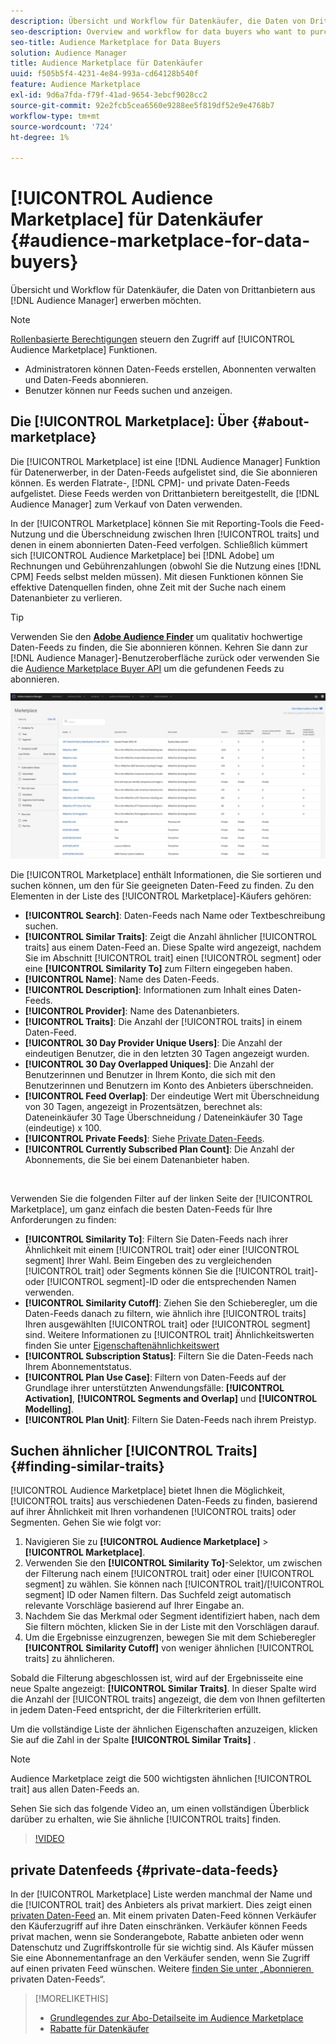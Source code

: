 ```yaml
---
description: Übersicht und Workflow für Datenkäufer, die Daten von Drittanbietern über Audience Manager erwerben möchten
seo-description: Overview and workflow for data buyers who want to purchase third-party data from within Audience Manager
seo-title: Audience Marketplace for Data Buyers
solution: Audience Manager
title: Audience Marketplace für Datenkäufer
uuid: f505b5f4-4231-4e84-993a-cd64128b540f
feature: Audience Marketplace
exl-id: 9d6a7fda-f79f-41ad-9654-3ebcf9028cc2
source-git-commit: 92e2fcb5cea6560e9288ee5f819df52e9e4768b7
workflow-type: tm+mt
source-wordcount: '724'
ht-degree: 1%

---
```


# [!UICONTROL Audience Marketplace] für Datenkäufer {#audience-marketplace-for-data-buyers}

Übersicht und Workflow für Datenkäufer, die Daten von Drittanbietern aus [!DNL Audience Manager] erwerben möchten.

>[!NOTE]
>[Rollenbasierte Berechtigungen](../../../reporting/reports-dashboard.md) steuern den Zugriff auf [!UICONTROL Audience Marketplace] Funktionen.
>
>* Administratoren können Daten-Feeds erstellen, Abonnenten verwalten und Daten-Feeds abonnieren.
>* Benutzer können nur Feeds suchen und anzeigen.

## Die [!UICONTROL Marketplace]: Über {#about-marketplace}

Die [!UICONTROL Marketplace] ist eine [!DNL Audience Manager] Funktion für Datenerwerber, in der Daten-Feeds aufgelistet sind, die Sie abonnieren können. Es werden Flatrate-, [!DNL CPM]- und private Daten-Feeds aufgelistet. Diese Feeds werden von Drittanbietern bereitgestellt, die [!DNL Audience Manager] zum Verkauf von Daten verwenden.

In der [!UICONTROL Marketplace] können Sie mit Reporting-Tools die Feed-Nutzung und die Überschneidung zwischen Ihren [!UICONTROL traits] und denen in einem abonnierten Daten-Feed verfolgen. Schließlich kümmert sich [!UICONTROL Audience Marketplace] bei [!DNL Adobe] um Rechnungen und Gebührenzahlungen (obwohl Sie die Nutzung eines [!DNL CPM] Feeds selbst melden müssen). Mit diesen Funktionen können Sie effektive Datenquellen finden, ohne Zeit mit der Suche nach einem Datenanbieter zu verlieren.

>[!TIP]
>
>Verwenden Sie den **[Adobe Audience Finder](https://www.adobe-audience-finder.com/)** um qualitativ hochwertige Daten-Feeds zu finden, die Sie abonnieren können. Kehren Sie dann zur [!DNL Audience Manager]-Benutzeroberfläche zurück oder verwenden Sie die [Audience Marketplace Buyer API](https://bank.demdex.com/portal/swagger/index.html#/Audience_Marketplace_Buyer_API) um die gefundenen Feeds zu abonnieren.

![Einkäufer-Marktplatz-Übersicht](assets/buyer-marketplace-overview.png)

Die [!UICONTROL Marketplace] enthält Informationen, die Sie sortieren und suchen können, um den für Sie geeigneten Daten-Feed zu finden. Zu den Elementen in der Liste des [!UICONTROL Marketplace]-Käufers gehören:

* **[!UICONTROL Search]**: Daten-Feeds nach Name oder Textbeschreibung suchen.
* **[!UICONTROL Similar Traits]**: Zeigt die Anzahl ähnlicher [!UICONTROL traits] aus einem Daten-Feed an. Diese Spalte wird angezeigt, nachdem Sie im Abschnitt [!UICONTROL trait] einen [!UICONTROL segment] oder eine **[!UICONTROL Similarity To]** zum Filtern eingegeben haben.
* **[!UICONTROL Name]**: Name des Daten-Feeds.
* **[!UICONTROL Description]**: Informationen zum Inhalt eines Daten-Feeds.
* **[!UICONTROL Provider]**: Name des Datenanbieters.
* **[!UICONTROL Traits]**: Die Anzahl der [!UICONTROL traits] in einem Daten-Feed.
* **[!UICONTROL 30 Day Provider Unique Users]**: Die Anzahl der eindeutigen Benutzer, die in den letzten 30 Tagen angezeigt wurden.
* **[!UICONTROL 30 Day Overlapped Uniques]**: Die Anzahl der Benutzerinnen und Benutzer in Ihrem Konto, die sich mit den Benutzerinnen und Benutzern im Konto des Anbieters überschneiden.
* **[!UICONTROL Feed Overlap]**: Der eindeutige Wert mit Überschneidung von 30 Tagen, angezeigt in Prozentsätzen, berechnet als: Dateneinkäufer 30 Tage Überschneidung / Dateneinkäufer 30 Tage (eindeutige) x 100.
* **[!UICONTROL Private Feeds]**: Siehe [Private Daten-Feeds](../../../features/audience-marketplace/marketplace-private-feeds.md).
* **[!UICONTROL Currently Subscribed Plan Count]**: Die Anzahl der Abonnements, die Sie bei einem Datenanbieter haben.

 

Verwenden Sie die folgenden Filter auf der linken Seite der [!UICONTROL Marketplace], um ganz einfach die besten Daten-Feeds für Ihre Anforderungen zu finden:

* **[!UICONTROL Similarity To]**: Filtern Sie Daten-Feeds nach ihrer Ähnlichkeit mit einem [!UICONTROL trait] oder einer [!UICONTROL segment] Ihrer Wahl. Beim Eingeben des zu vergleichenden [!UICONTROL trait] oder Segments können Sie die [!UICONTROL trait]- oder [!UICONTROL segment]-ID oder die entsprechenden Namen verwenden.
* **[!UICONTROL Similarity Cutoff]**: Ziehen Sie den Schieberegler, um die Daten-Feeds danach zu filtern, wie ähnlich ihre [!UICONTROL traits] Ihren ausgewählten [!UICONTROL trait] oder [!UICONTROL segment] sind. Weitere Informationen zu [!UICONTROL trait] Ähnlichkeitswerten finden Sie unter [Eigenschaftenähnlichkeitswert](../../segments/trait-recommendations.md#trait-similarity-score)
* **[!UICONTROL Subscription Status]**: Filtern Sie die Daten-Feeds nach Ihrem Abonnementstatus.
* **[!UICONTROL Plan Use Case]**: Filtern von Daten-Feeds auf der Grundlage ihrer unterstützten Anwendungsfälle: **[!UICONTROL Activation]**, **[!UICONTROL Segments and Overlap]** und **[!UICONTROL Modelling]**.
* **[!UICONTROL Plan Unit]**: Filtern Sie Daten-Feeds nach ihrem Preistyp.

## Suchen ähnlicher [!UICONTROL Traits] {#finding-similar-traits}

[!UICONTROL Audience Marketplace] bietet Ihnen die Möglichkeit, [!UICONTROL traits] aus verschiedenen Daten-Feeds zu finden, basierend auf ihrer Ähnlichkeit mit Ihren vorhandenen [!UICONTROL traits] oder Segmenten. Gehen Sie wie folgt vor:

1. Navigieren Sie zu **[!UICONTROL Audience Marketplace]** > **[!UICONTROL Marketplace]**.
2. Verwenden Sie den **[!UICONTROL Similarity To]**-Selektor, um zwischen der Filterung nach einem [!UICONTROL trait] oder einer [!UICONTROL segment] zu wählen. Sie können nach [!UICONTROL trait]/[!UICONTROL segment] ID oder Namen filtern. Das Suchfeld zeigt automatisch relevante Vorschläge basierend auf Ihrer Eingabe an.
3. Nachdem Sie das Merkmal oder Segment identifiziert haben, nach dem Sie filtern möchten, klicken Sie in der Liste mit den Vorschlägen darauf.
4. Um die Ergebnisse einzugrenzen, bewegen Sie mit dem Schieberegler **[!UICONTROL Similarity Cutoff]** von weniger ähnlichen [!UICONTROL traits] zu ähnlicheren.

Sobald die Filterung abgeschlossen ist, wird auf der Ergebnisseite eine neue Spalte angezeigt: **[!UICONTROL Similar Traits]**. In dieser Spalte wird die Anzahl der [!UICONTROL traits] angezeigt, die dem von Ihnen gefilterten in jedem Daten-Feed entspricht, der die Filterkriterien erfüllt.

Um die vollständige Liste der ähnlichen Eigenschaften anzuzeigen, klicken Sie auf die Zahl in der Spalte **[!UICONTROL Similar Traits]** .

>[!NOTE]
>
> Audience Marketplace zeigt die 500 wichtigsten ähnlichen [!UICONTROL trait] aus allen Daten-Feeds an.

Sehen Sie sich das folgende Video an, um einen vollständigen Überblick darüber zu erhalten, wie Sie ähnliche [!UICONTROL traits] finden.

>[!VIDEO](https://video.tv.adobe.com/v/29370/)

## private Datenfeeds {#private-data-feeds}

In der [!UICONTROL Marketplace] Liste werden manchmal der Name und die [!UICONTROL trait] des Anbieters als privat markiert. Dies zeigt einen [privaten Daten-Feed](../../../features/audience-marketplace/marketplace-private-feeds.md) an. Mit einem privaten Daten-Feed können Verkäufer den Käuferzugriff auf ihre Daten einschränken. Verkäufer können Feeds privat machen, wenn sie Sonderangebote, Rabatte anbieten oder wenn Datenschutz und Zugriffskontrolle für sie wichtig sind. Als Käufer müssen Sie eine Abonnementanfrage an den Verkäufer senden, wenn Sie Zugriff auf einen privaten Feed wünschen. Weitere [&#x200B; finden Sie unter „Abonnieren &#x200B;](../../../features/audience-marketplace/marketplace-data-buyers/marketplace-manage-subscriptions.md#subscript-private-data-feed) privaten Daten-Feeds“.

>[!MORELIKETHIS]
>
>* [Grundlegendes zur Abo-Detailseite im Audience Marketplace](../../../features/audience-marketplace/marketplace-data-buyers/marketplace-manage-subscriptions.md#marketplace-buyer-details)
>* [Rabatte für Datenkäufer](../../../features/audience-marketplace/marketplace-data-buyers/marketplace-manage-subscriptions.md#buyer-discount)

